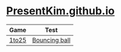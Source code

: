 # [PresentKim.github.io](http://web.present.kim)

| Game | Test |
| ---- | ---- |
| [1to25](http://web.present.kim/pages/game/1to25/1to25) | [Bouncing ball](http://web.present.kim/pages/test/canvas/bouncing_ball/bouncing_ball) |
